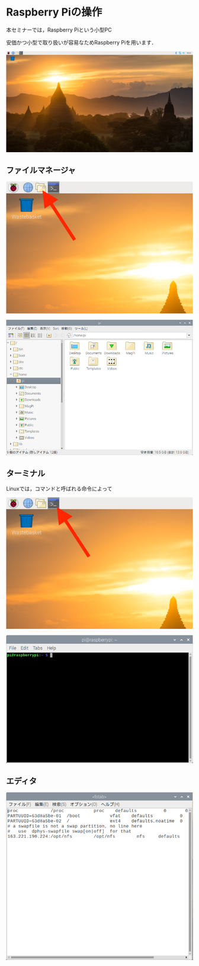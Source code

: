 # Raspberry Piの操作

本セミナーでは，Raspberry Piという小型PC


安価かつ小型で取り扱いが容易なためRaspberry Piを用います．

![デスクトップ](img/raspi_desktop.png)

## ファイルマネージャ

![ファイルマネージャのアイコン](img/fileman_icon.png)

![ファイルマネージャ](img/raspi_fileman.png)

## ターミナル

Linuxでは，コマンドと呼ばれる命令によって

![ターミナルのアイコン](img/terminal_icon.png)

![ターミナル](img/raspi_terminal.png)

## エディタ

![Leafpad](img/leafpad.png)


